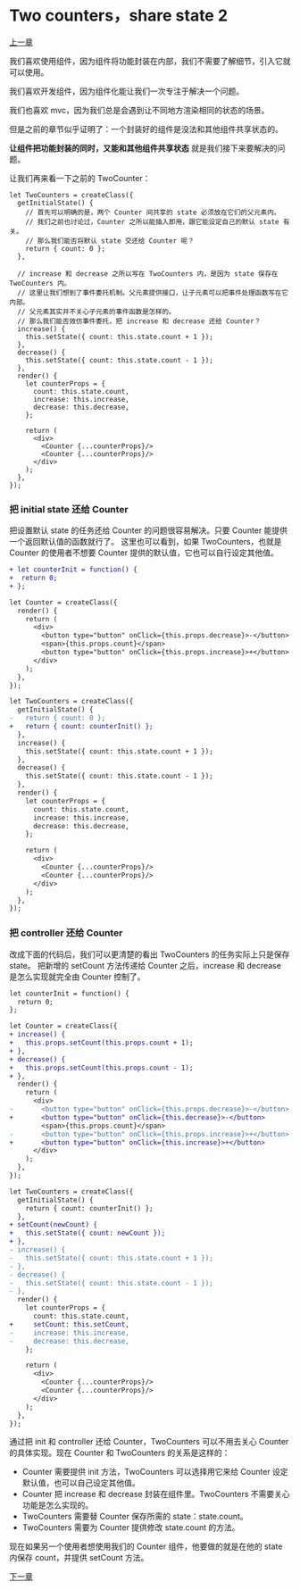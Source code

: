 # Two counters，share state 2

[上一章](https://github.com/blackChef/rce/blob/chinese-doc/tutorial/twoCounters-0.md)

我们喜欢使用组件，因为组件将功能封装在内部，我们不需要了解细节，引入它就可以使用。

我们喜欢开发组件，因为组件化能让我们一次专注于解决一个问题。

我们也喜欢 mvc，因为我们总是会遇到让不同地方渲染相同的状态的场景。

但是之前的章节似乎证明了：一个封装好的组件是没法和其他组件共享状态的。

**让组件把功能封装的同时，又能和其他组件共享状态** 就是我们接下来要解决的问题。

让我们再来看一下之前的 TwoCounter：

```
let TwoCounters = createClass({
  getInitialState() {
    // 首先可以明确的是，两个 Counter 间共享的 state 必须放在它们的父元素内。
    // 我们之前也讨论过，Counter 之所以能插入即用，跟它能设定自己的默认 state 有关。
    // 那么我们能否将默认 state 交还给 Counter 呢？
    return { count: 0 };
  },

  // increase 和 decrease 之所以写在 TwoCounters 内，是因为 state 保存在 TwoCounters 内。
  // 这里让我们想到了事件委托机制。父元素提供接口，让子元素可以把事件处理函数写在它内部。
  // 父元素其实并不关心子元素的事件函数是怎样的。
  // 那么我们能否效仿事件委托，把 increase 和 decrease 还给 Counter？
  increase() {
    this.setState({ count: this.state.count + 1 });
  },
  decrease() {
    this.setState({ count: this.state.count - 1 });
  },
  render() {
    let counterProps = {
      count: this.state.count,
      increase: this.increase,
      decrease: this.decrease,
    };

    return (
      <div>
        <Counter {...counterProps}/>
        <Counter {...counterProps}/>
      </div>
    );
  },
});
```

### 把 initial state 还给 Counter

把设置默认 state 的任务还给 Counter 的问题很容易解决。只要 Counter 能提供一个返回默认值的函数就行了。
这里也可以看到，如果 TwoCounters，也就是 Counter 的使用者不想要 Counter 提供的默认值，它也可以自行设定其他值。

```diff
+ let counterInit = function() {
+  return 0;
+ };

let Counter = createClass({
  render() {
    return (
      <div>
        <button type="button" onClick={this.props.decrease}>-</button>
        <span>{this.props.count}</span>
        <button type="button" onClick={this.props.increase}>+</button>
      </div>
    );
  },
});
```

```diff
let TwoCounters = createClass({
  getInitialState() {
-   return { count: 0 };
+   return { count: counterInit() };
  },
  increase() {
    this.setState({ count: this.state.count + 1 });
  },
  decrease() {
    this.setState({ count: this.state.count - 1 });
  },
  render() {
    let counterProps = {
      count: this.state.count,
      increase: this.increase,
      decrease: this.decrease,
    };

    return (
      <div>
        <Counter {...counterProps}/>
        <Counter {...counterProps}/>
      </div>
    );
  },
});
```

### 把 controller 还给 Counter

改成下面的代码后，我们可以更清楚的看出 TwoCounters 的任务实际上只是保存 state。
把新增的 setCount 方法传递给 Counter 之后，increase 和 decrease 是怎么实现就完全由 Counter 控制了。

```diff
let counterInit = function() {
  return 0;
};

let Counter = createClass({
+ increase() {
+   this.props.setCount(this.props.count + 1);
+ },
+ decrease() {
+   this.props.setCount(this.props.count - 1);
+ },
  render() {
    return (
      <div>
-       <button type="button" onClick={this.props.decrease}>-</button>
+       <button type="button" onClick={this.decrease}>-</button>
        <span>{this.props.count}</span>
-       <button type="button" onClick={this.props.increase}>+</button>
+       <button type="button" onClick={this.increase}>+</button>
      </div>
    );
  },
});
```

```diff
let TwoCounters = createClass({
  getInitialState() {
    return { count: counterInit() };
  },
+ setCount(newCount) {
+   this.setState({ count: newCount });
+ },
- increase() {
-   this.setState({ count: this.state.count + 1 });
- },
- decrease() {
-   this.setState({ count: this.state.count - 1 });
- },
  render() {
    let counterProps = {
      count: this.state.count,
+     setCount: this.setCount,
-     increase: this.increase,
-     decrease: this.decrease,
    };

    return (
      <div>
        <Counter {...counterProps}/>
        <Counter {...counterProps}/>
      </div>
    );
  },
});
```

通过把 init 和 controller 还给 Counter，TwoCounters 可以不用去关心 Counter 的具体实现。现在 Counter 和 TwoCounters 的关系是这样的：

- Counter 需要提供 init 方法，TwoCounters 可以选择用它来给 Counter 设定默认值，也可以自己设定其他值。
- Counter 把 increase 和 decrease 封装在组件里。TwoCounters 不需要关心功能是怎么实现的。
- TwoCounters 需要替 Counter 保存所需的 state：state.count。
- TwoCounters 需要为 Counter 提供修改 state.count 的方法。

现在如果另一个使用者想使用我们的 Counter 组件，他要做的就是在他的 state 内保存 count，并提供 setCount 方法。

[下一章](https://github.com/blackChef/rce/blob/chinese-doc/tutorial/twoCounters-2.md)
